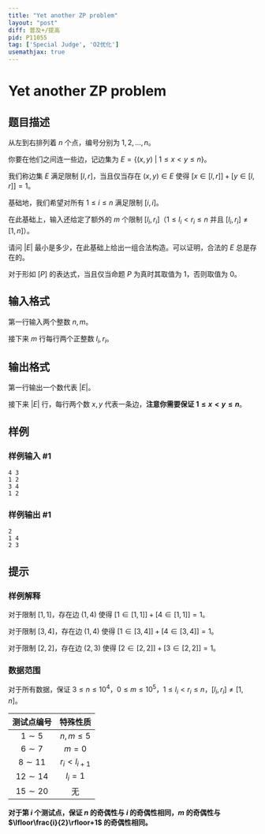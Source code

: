 ```yaml
---
title: "Yet another ZP problem"
layout: "post"
diff: 普及+/提高
pid: P11055
tag: ['Special Judge', 'O2优化']
usemathjax: true
---
```


# Yet another ZP problem
## 题目描述

从左到右排列着 $n$ 个点，编号分别为 $1,2,\dots,n$。

你要在他们之间连一些边，记边集为 $E=\{(x,y)\ |\ 1\leq x<y\leq n\}$。

我们称边集 $E$ 满足限制 $[l,r]$，当且仅当存在 $(x,y)\in E$ 使得 $[x\in[l,r]]+[y\in[l,r]]=1$。

基础地，我们希望对所有 $1\leq i\leq n$ 满足限制 $[i,i]$。

在此基础上，输入还给定了额外的 $m$ 个限制 $[l_i,r_i]$（$1\leq l_i<r_i\leq n$ 并且 $[l_i,r_i]\neq [1,n]$）。

请问 $|E|$ 最小是多少，在此基础上给出一组合法构造。可以证明，合法的 $E$ 总是存在的。

对于形如 $[P]$ 的表达式，当且仅当命题 $P$ 为真时其取值为 $1$，否则取值为 $0$。
## 输入格式

第一行输入两个整数 $n,m$。

接下来 $m$ 行每行两个正整数 $l_i,r_i$。
## 输出格式

第一行输出一个数代表 $|E|$。

接下来 $|E|$ 行，每行两个数 $x,y$ 代表一条边，**注意你需要保证 $1\le x<y\le n$**。
## 样例

### 样例输入 #1
```
4 3
1 2
3 4
1 2
```
### 样例输出 #1
```
2
1 4
2 3
```
## 提示

### 样例解释

对于限制 $[1, 1]$，存在边 $(1, 4)$ 使得 $[1 \in [1, 1]] + [4 \in [1, 1]] = 1$。

对于限制 $[3, 4]$，存在边 $(1, 4)$ 使得 $[1 \in [3, 4]] + [4 \in [3, 4]] = 1$。

对于限制 $[2, 2]$，存在边 $(2, 3)$ 使得 $[2 \in [2, 2]] + [3 \in [2, 2]] = 1$。

### 数据范围

对于所有数据，保证 $3\leq n\leq 10^4$，$0\leq m\leq 10^5$，$1\le l_i<r_i\le n$，$[l_i,r_i]\ne [1,n]$。

| 测试点编号 | 特殊性质 |
| :----------: | :----------: |
| $1\sim 5$ | $n,m\le 5$ |
| $6\sim 7$ | $m=0$ |
| $8\sim 11$ | $r_i<l_{i+1}$ |
| $12\sim 14$ | $l_i=1$ |
| $15\sim 20$ | 无 |

**对于第 $i$ 个测试点，保证 $n$ 的奇偶性与 $i$ 的奇偶性相同，$m$ 的奇偶性与 $\lfloor\frac{i}{2}\rfloor+1$ 的奇偶性相同。**
